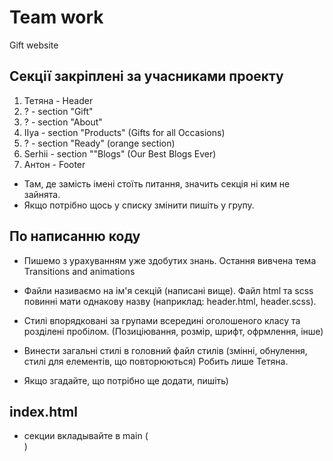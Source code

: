 # Team work

Gift website

## Секції закріплені за учасниками проекту

1. Тетяна - Header
2. ? - section "Gift"
3. ? - section "About"
4. IIya - section "Products" (Gifts for all Occasions)
5. ? - section "Ready" (orange section)
6. Serhii - section ""Blogs" (Our Best Blogs Ever)
7. Антон - Footer

- Там, де замість імені стоїть питання, значить секція ні ким не зайнята.
- Якщо потрібно щось у списку змінити пишіть у групу.

## По написанню коду

- Пишемо з урахуванням уже здобутих знань. Остання вивчена тема Transitions and
  animations

- Файли називаємо на ім'я секцій (написані вище). Файл html та scss повинні мати
  однакову назву (наприклад: header.html, header.scss).

- Стилі впорядковані за групами всередині оголошеного класу та розділені
  пробілом. (Позиціювання, розмір, шрифт, офрмлення, інше)

- Винести загальні стилі в головний файл стилів (змінні, обнулення, стилі для
  елементів, що повторюються) Робить лише Тетяна.

- Якщо згадайте, що потрібно ще додати, пишіть)

## index.html

- секции вкладывайте в main (<main class="page"></main>)
